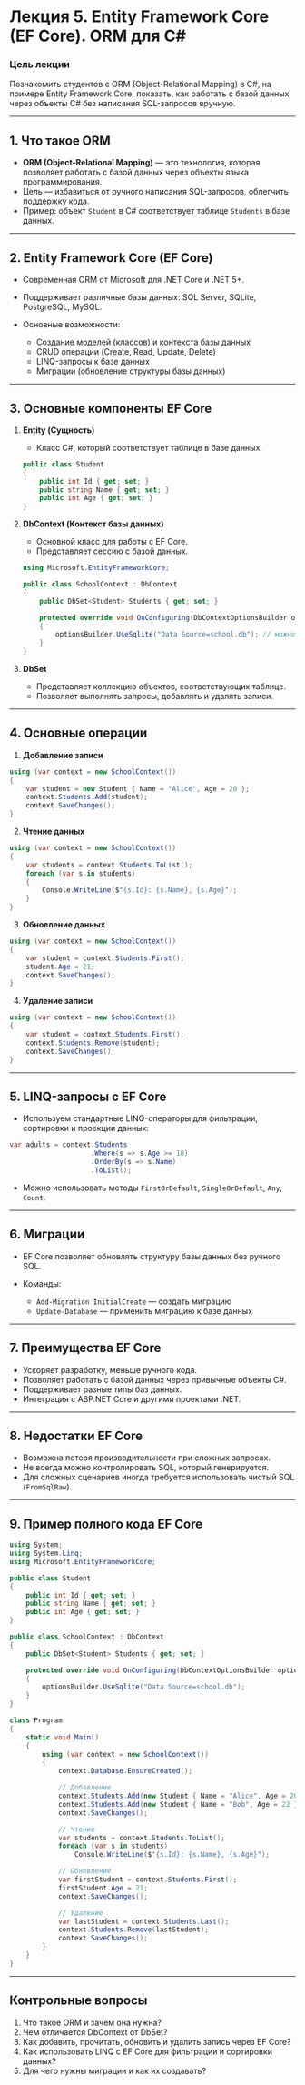 # Лекция 5. Entity Framework Core (EF Core). ORM для C#

### Цель лекции

Познакомить студентов с ORM (Object-Relational Mapping) в C#, на примере Entity Framework Core, показать, как работать с базой данных через объекты C# без написания SQL-запросов вручную.

---

## **1. Что такое ORM**

* **ORM (Object-Relational Mapping)** — это технология, которая позволяет работать с базой данных через объекты языка программирования.
* Цель — избавиться от ручного написания SQL-запросов, облегчить поддержку кода.
* Пример: объект `Student` в C# соответствует таблице `Students` в базе данных.

---

## **2. Entity Framework Core (EF Core)**

* Современная ORM от Microsoft для .NET Core и .NET 5+.
* Поддерживает различные базы данных: SQL Server, SQLite, PostgreSQL, MySQL.
* Основные возможности:

  * Создание моделей (классов) и контекста базы данных
  * CRUD операции (Create, Read, Update, Delete)
  * LINQ-запросы к базе данных
  * Миграции (обновление структуры базы данных)

---

## **3. Основные компоненты EF Core**

1. **Entity (Сущность)**

   * Класс C#, который соответствует таблице в базе данных.

   ```csharp
   public class Student
   {
       public int Id { get; set; }
       public string Name { get; set; }
       public int Age { get; set; }
   }
   ```

2. **DbContext (Контекст базы данных)**

   * Основной класс для работы с EF Core.
   * Представляет сессию с базой данных.

   ```csharp
   using Microsoft.EntityFrameworkCore;

   public class SchoolContext : DbContext
   {
       public DbSet<Student> Students { get; set; }

       protected override void OnConfiguring(DbContextOptionsBuilder optionsBuilder)
       {
           optionsBuilder.UseSqlite("Data Source=school.db"); // можно использовать SQL Server, PostgreSQL и т.д.
       }
   }
   ```

3. **DbSet**

   * Представляет коллекцию объектов, соответствующих таблице.
   * Позволяет выполнять запросы, добавлять и удалять записи.

---

## **4. Основные операции**

1. **Добавление записи**

```csharp
using (var context = new SchoolContext())
{
    var student = new Student { Name = "Alice", Age = 20 };
    context.Students.Add(student);
    context.SaveChanges();
}
```

2. **Чтение данных**

```csharp
using (var context = new SchoolContext())
{
    var students = context.Students.ToList();
    foreach (var s in students)
    {
        Console.WriteLine($"{s.Id}: {s.Name}, {s.Age}");
    }
}
```

3. **Обновление данных**

```csharp
using (var context = new SchoolContext())
{
    var student = context.Students.First();
    student.Age = 21;
    context.SaveChanges();
}
```

4. **Удаление записи**

```csharp
using (var context = new SchoolContext())
{
    var student = context.Students.First();
    context.Students.Remove(student);
    context.SaveChanges();
}
```

---

## **5. LINQ-запросы с EF Core**

* Используем стандартные LINQ-операторы для фильтрации, сортировки и проекции данных:

```csharp
var adults = context.Students
                    .Where(s => s.Age >= 18)
                    .OrderBy(s => s.Name)
                    .ToList();
```

* Можно использовать методы `FirstOrDefault`, `SingleOrDefault`, `Any`, `Count`.

---

## **6. Миграции**

* EF Core позволяет обновлять структуру базы данных без ручного SQL.
* Команды:

  * `Add-Migration InitialCreate` — создать миграцию
  * `Update-Database` — применить миграцию к базе данных

---

## **7. Преимущества EF Core**

* Ускоряет разработку, меньше ручного кода.
* Позволяет работать с базой данных через привычные объекты C#.
* Поддерживает разные типы баз данных.
* Интеграция с ASP.NET Core и другими проектами .NET.

---

## **8. Недостатки EF Core**

* Возможна потеря производительности при сложных запросах.
* Не всегда можно контролировать SQL, который генерируется.
* Для сложных сценариев иногда требуется использовать чистый SQL (`FromSqlRaw`).

---

## **9. Пример полного кода EF Core**

```csharp
using System;
using System.Linq;
using Microsoft.EntityFrameworkCore;

public class Student
{
    public int Id { get; set; }
    public string Name { get; set; }
    public int Age { get; set; }
}

public class SchoolContext : DbContext
{
    public DbSet<Student> Students { get; set; }

    protected override void OnConfiguring(DbContextOptionsBuilder optionsBuilder)
    {
        optionsBuilder.UseSqlite("Data Source=school.db");
    }
}

class Program
{
    static void Main()
    {
        using (var context = new SchoolContext())
        {
            context.Database.EnsureCreated();

            // Добавление
            context.Students.Add(new Student { Name = "Alice", Age = 20 });
            context.Students.Add(new Student { Name = "Bob", Age = 22 });
            context.SaveChanges();

            // Чтение
            var students = context.Students.ToList();
            foreach (var s in students)
                Console.WriteLine($"{s.Id}: {s.Name}, {s.Age}");

            // Обновление
            var firstStudent = context.Students.First();
            firstStudent.Age = 21;
            context.SaveChanges();

            // Удаление
            var lastStudent = context.Students.Last();
            context.Students.Remove(lastStudent);
            context.SaveChanges();
        }
    }
}
```

---

## **Контрольные вопросы**

1. Что такое ORM и зачем она нужна?
2. Чем отличается DbContext от DbSet?
3. Как добавить, прочитать, обновить и удалить запись через EF Core?
4. Как использовать LINQ с EF Core для фильтрации и сортировки данных?
5. Для чего нужны миграции и как их создавать?